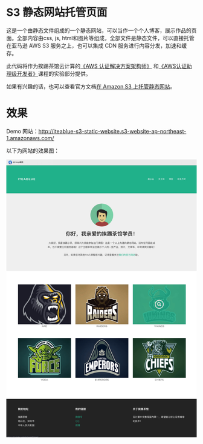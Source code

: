 # S3 静态网站托管页面

这是一个由静态文件组成的一个静态网站，可以当作一个个人博客，展示作品的页面。全部内容由css, js, html和图片等组成，全部文件是静态文件，可以直接托管在亚马逊 AWS S3 服务之上，也可以集成 CDN 服务进行内容分发，加速和缓存。

此代码将作为挨踢茶馆云计算的[《AWS 认证解决方案架构师》](https://iteablue.com/course/aws-certified-solutions-architect-associate) 和[《AWS认证助理级开发者》](https://iteablue.com/?post_type=lp_course&p=36303&preview=true)课程的实验部分提供。

如果有兴趣的话，也可以查看官方文档[在 Amazon S3 上托管静态网站](https://docs.aws.amazon.com/zh_cn/AmazonS3/latest/dev/WebsiteHosting.html)。

# 效果
Demo 网站：http://iteablue-s3-static-website.s3-website-ap-northeast-1.amazonaws.com/

以下为网站的效果图：


![效果图](demo.jpg)